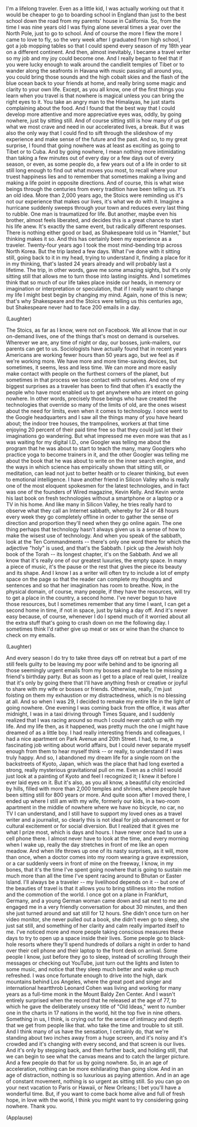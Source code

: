 
I&#39;m a lifelong traveler.
Even as a little kid,
I was actually working out
that it would be cheaper
to go to boarding school in England
than just to the best school down the road
from my parents&#39; house in California.
So, from the time I was nine years old
I was flying alone several times a year
over the North Pole, just to go to school.
And of course the more I flew
the more I came to love to fly,
so the very week after I graduated
from high school,
I got a job mopping tables
so that I could spend
every season of my 18th year
on a different continent.
And then, almost inevitably,
I became a travel writer
so my job and my joy could become one.
And I really began to feel
that if you were lucky enough
to walk around
the candlelit temples of Tibet
or to wander along the seafronts in Havana
with music passing all around you,
you could bring those sounds 
and the high cobalt skies
and the flash of the blue ocean
back to your friends at home,
and really bring some magic
and clarity to your own life.
Except, as you all know,
one of the first things you learn
when you travel
is that nowhere is magical
unless you can bring the right eyes to it.
You take an angry man to the Himalayas,
he just starts complaining about the food.
And I found that the best way
that I could develop more attentive
and more appreciative eyes
was, oddly,
by going nowhere, just by sitting still.
And of course sitting still
is how many of us get
what we most crave and need
in our accelerated lives, a break.
But it was also the only way
that I could find to sift through
the slideshow of my experience
and make sense of the future and the past.
And so, to my great surprise,
I found that going nowhere
was at least as exciting
as going to Tibet or to Cuba.
And by going nowhere,
I mean nothing more intimidating
than taking a few minutes out of every day
or a few days out of every season,
or even, as some people do,
a few years out of a life
in order to sit still long enough
to find out what moves you most,
to recall where your truest happiness lies
and to remember that sometimes
making a living and making a life
point in opposite directions.
And of course, this is what wise beings
through the centuries
from every tradition have been telling us.
It&#39;s an old idea.
More than 2,000 years ago, 
the Stoics were reminding us
it&#39;s not our experience
that makes our lives,
it&#39;s what we do with it.
Imagine a hurricane suddenly 
sweeps through your town
and reduces every last thing to rubble.
One man is traumatized for life.
But another, maybe even his brother,
almost feels liberated,
and decides this is a great chance
to start his life anew.
It&#39;s exactly the same event,
but radically different responses.
There is nothing either good or bad,
as Shakespeare told us in &quot;Hamlet,&quot;
but thinking makes it so.
And this has certainly been
my experience as a traveler.
Twenty-four years ago I took 
the most mind-bending trip
across North Korea.
But the trip lasted a few days.
What I&#39;ve done with it sitting still,
going back to it in my head,
trying to understand it,
finding a place for it in my thinking,
that&#39;s lasted 24 years already
and will probably last a lifetime.
The trip, in other words,
gave me some amazing sights,
but it&#39;s only sitting still
that allows me to turn those
into lasting insights.
And I sometimes think
that so much of our life
takes place inside our heads,
in memory or imagination
or interpretation or speculation,
that if I really want to change my life
I might best begin by changing my mind.
Again, none of this is new;
that&#39;s why Shakespeare and the Stoics
were telling us this centuries ago,
but Shakespeare never had to face
200 emails in a day.

(Laughter)

The Stoics, as far as I know,
were not on Facebook.
We all know that in our on-demand lives,
one of the things that&#39;s most on demand
is ourselves.
Wherever we are, any time of night or day,
our bosses, junk-mailers,
our parents can get to us.
Sociologists have actually found
that in recent years
Americans are working fewer hours
than 50 years ago,
but we feel as if we&#39;re working more.
We have more and more time-saving devices,
but sometimes, it seems,
less and less time.
We can more and more easily 
make contact with people
on the furthest corners of the planet,
but sometimes in that process
we lose contact with ourselves.
And one of my biggest surprises 
as a traveler
has been to find
that often it&#39;s exactly the people
who have most enabled us to get anywhere
who are intent on going nowhere.
In other words, precisely those beings
who have created the technologies
that override so many
of the limits of old,
are the ones wisest
about the need for limits,
even when it comes to technology.
I once went to the Google headquarters
and I saw all the things
many of you have heard about;
the indoor tree houses, the trampolines,
workers at that time enjoying 20 percent
of their paid time free
so that they could just let
their imaginations go wandering.
But what impressed me even more
was that as I was waiting
for my digital I.D.,
one Googler was telling me
about the program
that he was about to start
to teach the many, many Googlers
who practice yoga
to become trainers in it,
and the other Googler was telling me
about the book that he was about to write
on the inner search engine,
and the ways in which science
has empirically shown
that sitting still, or meditation,
can lead not just to better 
health or to clearer thinking,
but even to emotional intelligence.
I have another friend in Silicon Valley
who is really one 
of the most eloquent spokesmen
for the latest technologies,
and in fact was one of the founders
of Wired magazine, Kevin Kelly.
And Kevin wrote his last book
on fresh technologies
without a smartphone
or a laptop or a TV in his home.
And like many in Silicon Valley,
he tries really hard to observe
what they call an Internet sabbath,
whereby for 24 or 48 hours every week
they go completely offline
in order to gather the sense of direction
and proportion they&#39;ll need 
when they go online again.
The one thing perhaps
that technology hasn&#39;t always given us
is a sense of how to make
the wisest use of technology.
And when you speak of the sabbath,
look at the Ten Commandments --
there&#39;s only one word there
for which the adjective &quot;holy&quot; is used,
and that&#39;s the Sabbath.
I pick up the Jewish holy book
of the Torah --
its longest chapter, it&#39;s on the Sabbath.
And we all know that it&#39;s really
one of our greatest luxuries,
the empty space.
In many a piece of music, 
it&#39;s the pause or the rest
that gives the piece
its beauty and its shape.
And I know I as a writer
will often try to include
a lot of empty space on the page
so that the reader can complete
my thoughts and sentences
and so that her imagination
has room to breathe.
Now, in the physical domain, 
of course, many people,
if they have the resources,
will try to get a place in the country,
a second home.
I&#39;ve never begun to have those resources,
but I sometimes remember
that any time I want,
I can get a second home in time,
if not in space,
just by taking a day off.
And it&#39;s never easy because, of course, 
whenever I do I spend much of it
worried about all the extra stuff
that&#39;s going to crash down on me
the following day.
I sometimes think I&#39;d rather give up
meat or sex or wine
than the chance to check on my emails.

(Laughter)

And every season I do try to take
three days off on retreat
but a part of me still feels guilty
to be leaving my poor wife behind
and to be ignoring
all those seemingly urgent emails
from my bosses
and maybe to be missing
a friend&#39;s birthday party.
But as soon as I get
to a place of real quiet,
I realize that it&#39;s only by going there
that I&#39;ll have anything fresh
or creative or joyful to share
with my wife or bosses or friends.
Otherwise, really,
I&#39;m just foisting on them
my exhaustion or my distractedness,
which is no blessing at all.
And so when I was 29,
I decided to remake my entire life
in the light of going nowhere.
One evening I was coming back
from the office,
it was after midnight, I was in a taxi
driving through Times Square,
and I suddenly realized
that I was racing around so much
I could never catch up with my life.
And my life then, as it happened,
was pretty much the one
I might have dreamed of as a little boy.
I had really interesting friends
and colleagues,
I had a nice apartment
on Park Avenue and 20th Street.
I had, to me, a fascinating job 
writing about world affairs,
but I could never separate myself
enough from them
to hear myself think --
or really, to understand
if I was truly happy.
And so, I abandoned my dream life
for a single room on the backstreets
of Kyoto, Japan,
which was the place
that had long exerted a strong,
really mysterious gravitational pull on me.
Even as a child
I would just look at a painting
of Kyoto and feel I recognized it;
I knew it before I ever laid eyes on it.
But it&#39;s also, as you all know,
a beautiful city encircled by hills,
filled with more than 2,000 temples
and shrines,
where people have been sitting still
for 800 years or more.
And quite soon after I moved there,
I ended up where I still am
with my wife, formerly our kids,
in a two-room apartment
in the middle of nowhere
where we have no bicycle, no car,
no TV I can understand,
and I still have to support my loved ones
as a travel writer and a journalist,
so clearly this is not ideal
for job advancement
or for cultural excitement
or for social diversion.
But I realized that it gives me
what I prize most,
which is days
and hours.
I have never once had to use
a cell phone there.
I almost never have to look at the time,
and every morning when I wake up,
really the day stretches in front of me
like an open meadow.
And when life throws up
one of its nasty surprises,
as it will, more than once,
when a doctor comes into my room
wearing a grave expression,
or a car suddenly veers
in front of mine on the freeway,
I know, in my bones,
that it&#39;s the time I&#39;ve spent
going nowhere
that is going to sustain me much more
than all the time I&#39;ve spent
racing around to Bhutan or Easter Island.
I&#39;ll always be a traveler --
my livelihood depends on it --
but one of the beauties of travel
is that it allows you to bring stillness
into the motion and the commotion
of the world.
I once got on a plane
in Frankfurt, Germany,
and a young German woman 
came down and sat next to me
and engaged me
in a very friendly conversation
for about 30 minutes,
and then she just turned around
and sat still for 12 hours.
She didn&#39;t once turn on her video monitor,
she never pulled out a book,
she didn&#39;t even go to sleep,
she just sat still,
and something of her clarity and calm
really imparted itself to me.
I&#39;ve noticed more and more people
taking conscious measures these days
to try to open up a space
inside their lives.
Some people go to black-hole resorts
where they&#39;ll spend hundreds
of dollars a night
in order to hand over
their cell phone and their laptop
to the front desk on arrival.
Some people I know,
just before they go to sleep,
instead of scrolling through
their messages
or checking out YouTube,
just turn out the lights
and listen to some music,
and notice that they sleep much better
and wake up much refreshed.
I was once fortunate enough
to drive into the high, dark mountains
behind Los Angeles,
where the great poet and singer
and international heartthrob Leonard Cohen
was living and working for many years
as a full-time monk
in the Mount Baldy Zen Center.
And I wasn&#39;t entirely surprised
when the record that he released
at the age of 77,
to which he gave the deliberately 
unsexy title of &quot;Old Ideas,&quot;
went to number one in the charts 
in 17 nations in the world,
hit the top five in nine others.
Something in us, I think, is crying out
for the sense of intimacy and depth
that we get from people like that.
who take the time
and trouble to sit still.
And I think many
of us have the sensation,
I certainly do,
that we&#39;re standing about two inches away
from a huge screen,
and it&#39;s noisy and it&#39;s crowded
and it&#39;s changing with every second,
and that screen is our lives.
And it&#39;s only by stepping back,
and then further back,
and holding still,
that we can begin to see
what the canvas means
and to catch the larger picture.
And a few people do that for us
by going nowhere.
So, in an age of acceleration,
nothing can be more exhilarating
than going slow.
And in an age of distraction,
nothing is so luxurious
as paying attention.
And in an age of constant movement,
nothing is so urgent as sitting still.
So you can go on your next vacation
to Paris or Hawaii, or New Orleans;
I bet you&#39;ll have a wonderful time.
But, if you want to come back home
alive and full of fresh hope,
in love with the world,
I think you might want
to try considering going nowhere.
Thank you.

(Applause)

